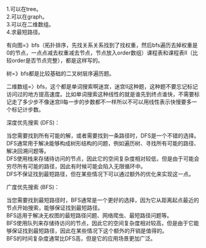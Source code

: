 1.可以在tree。    
2.可以在graph。     
3.可以在二维数组。     
4.求最短路径。    


有向图=》bfs（拓扑排序，先找关系关系找到了找权重，然后bfs遍历去掉权重是0的节点，一点点减去权重减去节点，节点放入order数组）课程表和课程表II（比较order是否节点完整），都是这样写的。         

树=》bfs都是比较基础的二叉树层序遍历题。      

二维数组=〉bfs，这个都是单词搜索啊迷宫，迷宫II这种题，这种题不要忘记标记访问过的地方提高速度。比如单词搜索这种线性的就是谁先到终点谁快，不需要标记走了多少步不像迷宫II每一步的步数都不一样所以不可以用线性表示快慢要多一个标记计步数。      


  
深度优先搜索 (DFS)：    

当您需要找到所有可能的解，或者需要找到一条路径时，DFS是一个不错的选择。      
DFS通常用于解决能够构成树形结构的问题，例如遍历树、寻找所有可能的路径、解决回溯问题等。       
DFS使用栈来存储待访问的节点，因此它的空间复杂度相对较低，但是由于可能会穷尽所有可能的路径，因此有时候可能会陷入无限循环中。      
DFS不保证找到最短路径，但在某些情况下可以通过额外的优化来实现这一点。        

广度优先搜索 (BFS)：            
     
当您需要找到最短路径时，BFS通常是一个更好的选择，因为它从距离起点最近的节点开始搜索，能够保证找到最短路径。          
BFS适用于解决无权图的最短路径问题、网络爬虫、最短路径问题等。        
BFS使用队列来存储待访问的节点，因此它的空间复杂度相对较高，但是由于它能够保证找到最短路径，因此在某些情况下这个额外的开销是值得的。         
BFS的时间复杂度通常比DFS高，但是它的应用场景更加广泛。        
